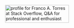 <a href="https://stackoverflow.com/users/20318366/franco-a-torres"><img src="https://stackoverflow.com/users/flair/20318366.png" width="208" height="58" alt="profile for Franco A. Torres at Stack Overflow, Q&amp;A for professional and enthusiast programmers" title="profile for Franco A. Torres at Stack Overflow, Q&amp;A for professional and enthusiast programmers"></a>
